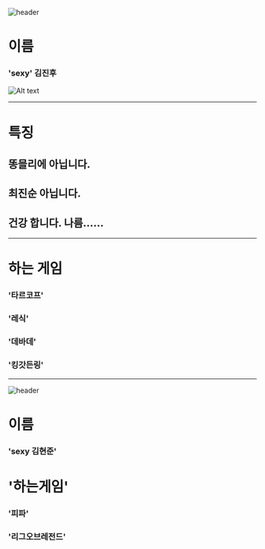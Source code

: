 ![header](https://capsule-render.vercel.app/api?type=Waving&color=4e63d6&height=200&section=header&text=sexy한자기소개&fontSize=50&animation=fadeIn&fontColor=DDDDDD)
#  이름 
###  'sexy' 김진후 
![Alt text](https://ts2.mm.bing.net/th?q=%EC%9C%A0%ED%98%B9%20%EC%A7%A4)
* * *
# 특징
## __똥믈리에 아닙니다.__
## __최진순 아닙니다.__
## __건강 합니다. 나름......__
* * *
#  하는 게임 
###  '타르코프' 
###  '레식' 
###  '데바데' 
###  '킹갓든링' 
* * *


![header](https://capsule-render.vercel.app/api?type=Waving&color=4e63d6&height=200&section=header&text=자기소개&fontSize=50&animation=fadeIn&fontColor=DDDDDD)
# 이름
### 'sexy 김현준'
# '하는게임'
### '피파'
### '리그오브레전드'